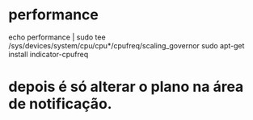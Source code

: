 # performance

echo performance | sudo tee /sys/devices/system/cpu/cpu*/cpufreq/scaling_governor
sudo apt-get install indicator-cpufreq

# depois é só alterar o plano na área de notificação.
